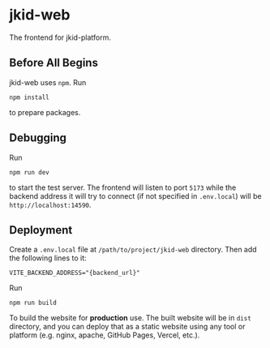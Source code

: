 # jkid-web

The frontend for jkid-platform.

## Before All Begins

jkid-web uses `npm`. Run
```shell
npm install
```
to prepare packages.

## Debugging

Run 
```shell
npm run dev
```
to start the test server. The frontend will listen to port `5173` while the backend address it will try to connect 
(if not specified in `.env.local`) will be `http://localhost:14590`.

## Deployment

Create a `.env.local` file at `/path/to/project/jkid-web` directory. Then add the following lines to it:
```properties
VITE_BACKEND_ADDRESS="{backend_url}"
```

Run
```shell
npm run build
```
To build the website for **production** use. The built website will be in `dist` directory, and you can deploy that 
as a static website using any tool or platform (e.g. nginx, apache, GitHub Pages, Vercel, etc.).